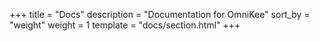 +++
title = "Docs"
description = "Documentation for OmniKee"
sort_by = "weight"
weight = 1
template = "docs/section.html"
+++
